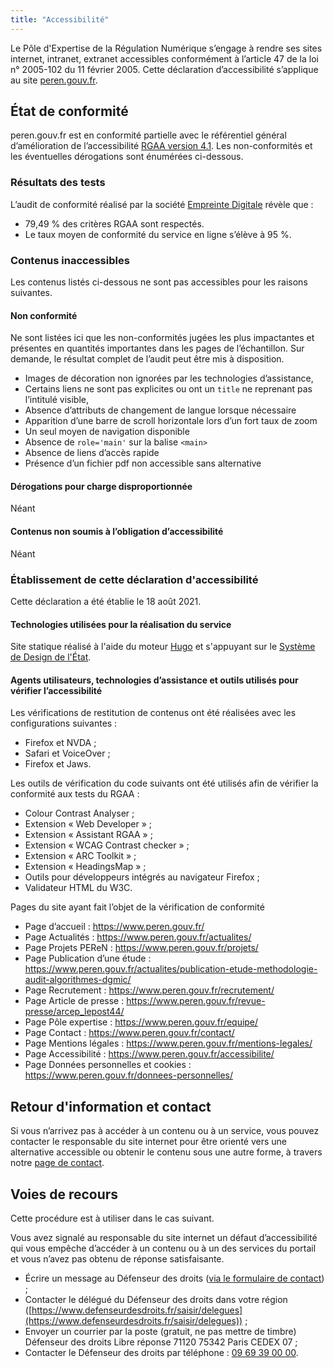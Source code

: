 ```yaml
---
title: "Accessibilité"
---
```


Le Pôle d'Expertise de la Régulation Numérique s’engage à rendre ses sites internet, intranet, extranet accessibles conformément à l’article 47 de la loi n° 2005-102 du 11 février 2005. Cette déclaration d’accessibilité s’applique au site [peren.gouv.fr](https://www.peren.gouv.fr).

## État de conformité

peren.gouv.fr est en conformité partielle avec le référentiel général d’amélioration de l’accessibilité [RGAA version 4.1](https://www.numerique.gouv.fr/publications/rgaa-accessibilite/methode-rgaa/criteres/#contenu). Les non-conformités et les éventuelles dérogations sont énumérées ci-dessous.

### Résultats des tests

L’audit de conformité réalisé par la société [Empreinte Digitale](https://empreintedigitale.fr/) révèle que :

* 79,49 % des critères RGAA sont respectés.
* Le taux moyen de conformité du service en ligne s’élève à 95 %.

### Contenus inaccessibles

Les contenus listés ci-dessous ne sont pas accessibles pour les raisons suivantes.

#### Non conformité

Ne sont listées ici que les non-conformités jugées les plus impactantes et présentes en quantités importantes dans les pages de l’échantillon. Sur demande, le résultat complet de l’audit peut être mis à disposition.

* Images de décoration non ignorées par les technologies d’assistance,
* Certains liens ne sont pas explicites ou ont un `title` ne reprenant pas l’intitulé visible,
* Absence d’attributs de changement de langue lorsque nécessaire
* Apparition d’une barre de scroll horizontale lors d’un fort taux de zoom
* Un seul moyen de navigation disponible
* Absence de `role='main'` sur la balise `<main>`
* Absence de liens d’accès rapide
* Présence d’un fichier pdf non accessible sans alternative

#### Dérogations pour charge disproportionnée

Néant

#### Contenus non soumis à l’obligation d’accessibilité

Néant

### Établissement de cette déclaration d'accessibilité

Cette déclaration a été établie le 18 août 2021.

#### Technologies utilisées pour la réalisation du service

Site statique réalisé à l'aide du moteur [Hugo](https://gohugo.io/) et
s'appuyant sur le [Système de Design de l'État](https://www.systeme-de-design.gouv.fr/).

#### Agents utilisateurs, technologies d’assistance et outils utilisés pour vérifier l’accessibilité

Les vérifications de restitution de contenus ont été réalisées avec les configurations suivantes :

* Firefox et NVDA ;
* Safari et VoiceOver ;
* Firefox et Jaws.

Les outils de vérification du code suivants ont été utilisés afin de vérifier la conformité aux tests du RGAA :

* Colour Contrast Analyser ;
* Extension « Web Developer » ;
* Extension « Assistant RGAA » ;
* Extension « WCAG Contrast checker » ;
* Extension « ARC Toolkit » ;
* Extension « HeadingsMap » ;
* Outils pour développeurs intégrés au navigateur Firefox ;
* Validateur HTML du W3C.

Pages du site ayant fait l’objet de la vérification de conformité

* Page d’accueil : https://www.peren.gouv.fr/
* Page Actualités : https://www.peren.gouv.fr/actualites/
* Page Projets PEReN : https://www.peren.gouv.fr/projets/
* Page Publication d’une étude : https://www.peren.gouv.fr/actualites/publication-etude-methodologie-audit-algorithmes-dgmic/
* Page Recrutement : https://www.peren.gouv.fr/recrutement/
* Page Article de presse : https://www.peren.gouv.fr/revue-presse/arcep_lepost44/
* Page Pôle expertise : https://www.peren.gouv.fr/equipe/
* Page Contact : https://www.peren.gouv.fr/contact/
* Page Mentions légales : https://www.peren.gouv.fr/mentions-legales/
* Page Accessibilité : https://www.peren.gouv.fr/accessibilite/
* Page Données personnelles et cookies : https://www.peren.gouv.fr/donnees-personnelles/

## Retour d'information et contact

Si vous n’arrivez pas à accéder à un contenu ou à un service, vous pouvez contacter le responsable du site internet pour être orienté vers une alternative accessible ou obtenir le contenu sous une autre forme, à travers notre [page de contact](https://www.peren.gouv.fr/contact/).

## Voies de recours

Cette procédure est à utiliser dans le cas suivant.

Vous avez signalé au responsable du site internet un défaut d’accessibilité qui vous empêche d’accéder à un contenu ou à un des services du portail et vous n’avez pas obtenu de réponse satisfaisante.

* Écrire un message au Défenseur des droits ([via le formulaire de contact](https://formulaire.defenseurdesdroits.fr/defenseur/code/afficher.php?ETAPE=informations)) ;
* Contacter le délégué du Défenseur des droits dans votre région ([https://www.defenseurdesdroits.fr/saisir/delegues](https://www.defenseurdesdroits.fr/saisir/delegues)) ;
* Envoyer un courrier par la poste (gratuit, ne pas mettre de timbre) Défenseur des droits Libre réponse 71120 75342 Paris CEDEX 07 ;
* Contacter le Défenseur des droits par téléphone : <a href="tel:+33969390000">09 69 39 00 00</a>.
